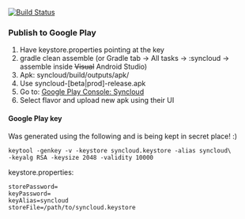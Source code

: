 [![Build Status](https://travis-ci.org/syncloud/android.svg?branch=master)](https://travis-ci.org/syncloud/android)

### Publish to Google Play

1. Have keystore.properties pointing at the key
2. gradle clean assemble (or Gradle tab -> All tasks -> :syncloud -> assemble inside ~~Visual~~ Android Studio)
2. Apk: syncloud/build/outputs/apk/
3. Use syncloud-[beta|prod]-release.apk
4. Go to: [Google Play Console: Syncloud](https://play.google.com/apps/publish/?dev_acc=00379821603627617580#AppListPlace)
5. Select flavor and upload new apk using their UI

#### Google Play key

Was generated using the following and is being kept in secret place! :)
````
keytool -genkey -v -keystore syncloud.keystore -alias syncloud\
-keyalg RSA -keysize 2048 -validity 10000
````
keystore.properties:
````
storePassword=
keyPassword=
keyAlias=syncloud
storeFile=/path/to/syncloud.keystore
````
